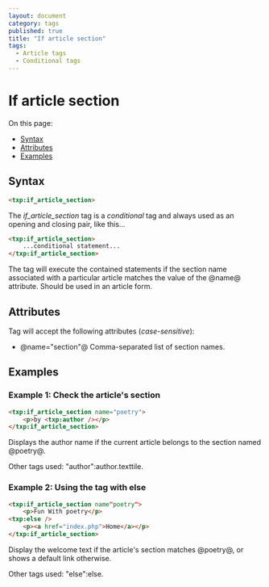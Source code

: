 ```yaml
---
layout: document
category: tags
published: true
title: "If article section"
tags:
  - Article tags
  - Conditional tags
---
```


# If article section

On this page:

* [Syntax](#user-content-syntax)
* [Attributes](#user-content-attributes)
* [Examples](#user-content-examples)

## Syntax

```html
<txp:if_article_section>
```

The *if_article_section* tag is a _conditional_ tag and always used as an opening and closing pair, like this...

```html
<txp:if_article_section>
    ...conditional statement...
</txp:if_article_section>
```

The tag will execute the contained statements if the section name associated with a particular article matches the value of the @name@ attribute. Should be used in an article form.

## Attributes

Tag will accept the following attributes (*case-sensitive*):

* @name="section"@
Comma-separated list of section names.

## Examples

### Example 1: Check the article's section

```html
<txp:if_article_section name="poetry">
    <p>by <txp:author /></p>
</txp:if_article_section>
```

Displays the author name if the current article belongs to the section named @poetry@.

Other tags used: "author":author.texttile.

### Example 2: Using the tag with else

```html
<txp:if_article_section name"poetry">
    <p>Fun With poetry</p>
<txp:else />
    <p><a href="index.php">Home</a></p>
</txp:if_article_section>
```

Display the welcome text if the article's section matches @poetry@, or shows a default link otherwise.

Other tags used: "else":else.
